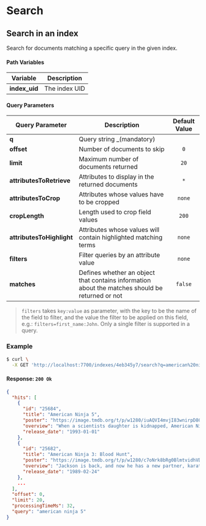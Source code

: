 # Search

## Search in an index

<RouteHighlighter method="GET" route="/indexes/:index_uid/search"/>

Search for documents matching a specific query in the given index.

#### Path Variables

| Variable      | Description   |
| ------------- | ------------- |
| **index_uid** | The index UID |

#### Query Parameters

| Query Parameter           | Description                                                                                     | Default Value |
| ------------------------- | ----------------------------------------------------------------------------------------------- | :-----------: |
| **q**                     | Query string \_(mandatory)                                                                      |               |
| **offset**                | Number of documents to skip                                                                     |      `0`      |
| **limit**                 | Maximum number of documents returned                                                            |     `20`      |
| **attributesToRetrieve**  | Attributes to display in the returned documents                                                 |      `*`      |
| **attributesToCrop**      | Attributes whose values have to be cropped                                                      |    `none`     |
| **cropLength**            | Length used to crop field values                                                                |     `200`     |
| **attributesToHighlight** | Attributes whose values will contain highlighted matching terms                                 |    `none`     |
| **filters**               | Filter queries by an attribute value                                                            |    `none`     |
| **matches**               | Defines whether an object that contains information about the matches should be returned or not |    `false`    |

> `filters` takes `key:value` as parameter, with the key to be the name of the field to filter, and the value the filter to be applied on this field, e.g.: `filters=first_name:John`. Only a single filter is supported in a query.

### Example

```bash
$ curl \
  -X GET 'http://localhost:7700/indexes/4eb345y7/search?q=american%20ninja%205'
```

#### Response: `200 Ok`

```json
{
  "hits": [
    {
      "id": "25684",
      "title": "American Ninja 5",
      "poster": "https://image.tmdb.org/t/p/w1280/iuAQVI4mvjI83wnirpD8GVNRVuY.jpg",
      "overview": "When a scientists daughter is kidnapped, American Ninja, attempts to find her, but this time he teams up with a youngster he has trained in the ways of the ninja.",
      "release_date": "1993-01-01"
    },
    {
      "id": "25682",
      "title": "American Ninja 3: Blood Hunt",
      "poster": "https://image.tmdb.org/t/p/w1280/c7oNrk8bRg0BlmtvidhVD8ivPYT.jpg",
      "overview": "Jackson is back, and now he has a new partner, karate champion Sean, as they must face a deadly terrorist known as 'The Cobra', who has infected Sean with a virus. Sean and Jackson have no choice but to fight the Cobra and his bands of ninjas.",
      "release_date": "1989-02-24"
    },
    ...
  ],
  "offset": 0,
  "limit": 20,
  "processingTimeMs": 32,
  "query": "american ninja 5"
}
```
